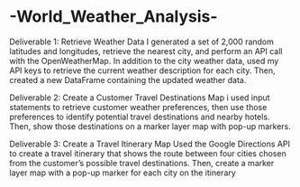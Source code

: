 # -World_Weather_Analysis-
Deliverable 1: Retrieve Weather Data
I generated a set of 2,000 random latitudes and longitudes, retrieve the nearest city, and perform an API call with the OpenWeatherMap. In addition to the city weather data, used my API keys to retrieve the current weather description for each city. Then, created a new DataFrame containing the updated weather data.

Deliverable 2: Create a Customer Travel Destinations Map
i used input statements to retrieve customer weather preferences, then use those preferences to identify potential travel destinations and nearby hotels. Then, show those destinations on a marker layer map with pop-up markers.

Deliverable 3: Create a Travel Itinerary Map
Used the Google Directions API to create a travel itinerary that shows the route between four cities chosen from the customer’s possible travel destinations. Then, create a marker layer map with a pop-up marker for each city on the itinerary
